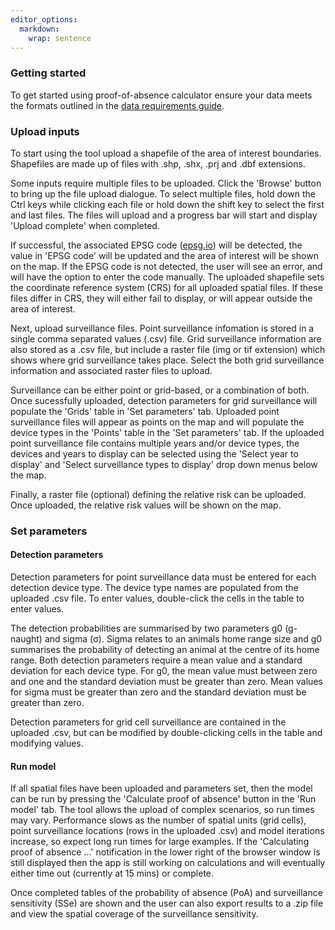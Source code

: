 ```yaml
---
editor_options: 
  markdown: 
    wrap: sentence
---
```


### Getting started

To get started using proof-of-absence calculator ensure your data meets the formats outlined in the [data requirements guide](ProofOfAbsence_data_req.pdf).

### Upload inputs

To start using the tool upload a shapefile of the area of interest boundaries.
Shapefiles are made up of files with .shp, .shx, .prj and .dbf extensions.

Some inputs require multiple files to be uploaded. Click the 'Browse' button to bring up the file upload dialogue. To select multiple files, hold down the Ctrl keys while clicking each file or hold down the shift key to select the first and last files. The files will upload and a progress bar will start and display 'Upload complete' when completed.

If successful, the associated EPSG code ([epsg.io](https://epsg.io/)) will be detected, the value in 'EPSG code' will be updated and the area of interest will be shown on the map.
If the EPSG code is not detected, the user will see an error, and will have the option to enter the code manually.
The uploaded shapefile sets the coordinate reference system (CRS) for all uploaded spatial files.
If these files differ in CRS, they will either fail to display, or will appear outside the area of interest.

Next, upload surveillance files.
Point surveillance infomation is stored in a single comma separated values (.csv) file.
Grid surveillance information are also stored as a .csv file, but include a raster file (img or tif extension) which shows where grid surveillance takes place.
Select the both grid surveillance information and associated raster files to upload.

Surveillance can be either point or grid-based, or a combination of both.
Once sucessfully uploaded, detection parameters for grid surveillance will populate the 'Grids' table in 'Set parameters' tab.
Uploaded point surveillance files will appear as points on the map and will populate the device types in the 'Points' table in the 'Set parameters' tab.
If the uploaded point surveillance file contains multiple years and/or device types, the devices and years to display can be selected using the 'Select year to display' and 'Select surveillance types to display' drop down menus below the map.

Finally, a raster file (optional) defining the relative risk can be uploaded.
Once uploaded, the relative risk values will be shown on the map.

### Set parameters

#### Detection parameters

Detection parameters for point surveillance data must be entered for each detection device type. The device type names are populated from the uploaded .csv file. To enter values, double-click the cells in the table to enter values.

The detection probabilities are summarised by two parameters g0 (g-naught) and sigma (σ). Sigma relates to an animals home range size and g0 summarises the probability of detecting an animal at the centre of its home range.  Both detection parameters require a mean value and a standard deviation for each device type. For g0, the mean value must between zero and one and the standard deviation must be greater than zero. Mean values for sigma must be greater than zero and the standard deviation must be greater than zero. 

Detection parameters for grid cell surveillance are contained in the uploaded .csv, but can be modified by double-clicking cells in the table and modifying values.

#### Run model

If all spatial files have been uploaded and parameters set, then the model can be run by pressing the 'Calculate proof of absence' button in the 'Run model' tab.
The tool allows the upload of complex scenarios, so run times may vary.
Performance slows as the number of spatial units (grid cells), point surveillance locations (rows in the uploaded .csv) and model iterations increase, so expect long run times for large examples.
If the 'Calculating proof of absence ...' notification in the lower right of the browser window is still displayed then the app is still working on calculations and will eventually either time out (currently at 15 mins) or complete.

Once completed tables of the probability of absence (PoA) and surveillance sensitivity (SSe) are shown and the user can also export results to a .zip file and view the spatial coverage of the surveillance sensitivity.

#### 
